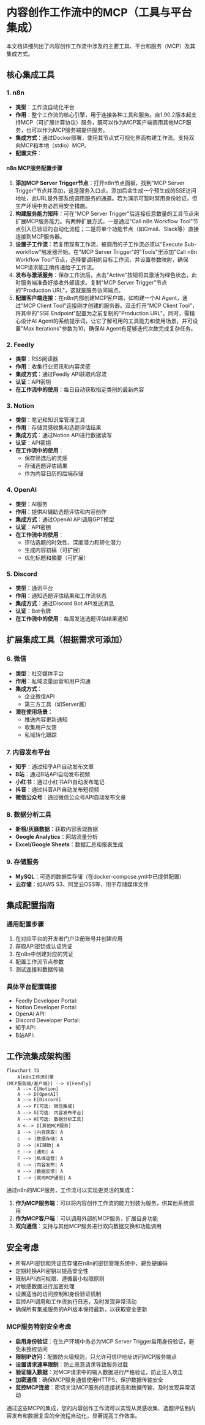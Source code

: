 # 内容创作工作流中的MCP（工具与平台集成）

本文档详细列出了内容创作工作流中涉及的主要工具、平台和服务（MCP）及其集成方式。

## 核心集成工具

### 1. n8n
- **类型**：工作流自动化平台
- **作用**：整个工作流的核心引擎，用于连接各种工具和服务。自1.90.2版本起支持MCP（可扩展计算协议）服务，既可以作为MCP客户端调用其他MCP服务，也可以作为MCP服务端提供服务。
- **集成方式**：通过Docker部署，使用其节点式可视化界面构建工作流。支持双向MCP和本地（stdio）MCP。
- **配置文件**：<mcfile name="docker-compose.yml" path="d:\lifespace\lifebook\LB6\docker-compose.yml"></mcfile>

#### n8n MCP服务配置步骤
1. **添加MCP Server Trigger节点**：打开n8n节点面板，找到"MCP Server Trigger"节点并添加，这是服务入口点。添加后会生成一个预生成的SSE访问地址，此URL是外部系统调用服务的通道。若为演示可暂时禁用身份验证，但生产环境中务必启用安全措施。
2. **构建服务能力矩阵**：可在"MCP Server Trigger"后连接任意数量的工具节点来扩展MCP服务能力。有两种扩展方式，一是通过"Call n8n Workflow Tool"节点引入已验证的自动化流程；二是将单个功能节点（如Gmail、Slack等）直接连接到MCP服务器。
3. **设置子工作流**：若复用现有工作流，被调用的子工作流必须以"Execute Sub-workflow"触发器开始。在"MCP Server Trigger"的"Tools"里添加"Call n8n Workflow Tool"节点，选择要调用的目标工作流，并设置参数映射，确保MCP请求能正确传递给子工作流。
4. **发布与激活服务**：保存工作流后，点击"Active"按钮将其激活为绿色状态，此时服务端准备好接收外部请求。复制"MCP Server Trigger"节点的"Production URL"，这就是服务访问端点。
5. **配置客户端连接**：在n8n内部创建MCP客户端，如构建一个AI Agent，通过"MCP Client Tool"连接刚才创建的服务器。双击打开"MCP Client Tool"，将其中的"SSE Endpoint"配置为之前复制的"Production URL"。同时，需精心设计AI Agent的系统提示词，让它了解可用的工具能力和使用场景，并可设置"Max Iterations"参数为10，确保AI Agent有足够迭代次数完成复杂任务。

### 2. Feedly
- **类型**：RSS阅读器
- **作用**：收集行业资讯和内容灵感
- **集成方式**：通过Feedly API获取内容流
- **认证**：API密钥
- **在工作流中的使用**：每日自动获取指定类别的最新内容

### 3. Notion
- **类型**：笔记和知识库管理工具
- **作用**：存储灵感收集和选题评估结果
- **集成方式**：通过Notion API进行数据读写
- **认证**：API密钥
- **在工作流中的使用**：
  - 保存筛选后的灵感
  - 存储选题评估结果
  - 作为内容日历的后端存储

### 4. OpenAI
- **类型**：AI服务
- **作用**：提供AI辅助选题评估和内容创作
- **集成方式**：通过OpenAI API调用GPT模型
- **认证**：API密钥
- **在工作流中的使用**：
  - 评估选题的时效性、深度潜力和转化潜力
  - 生成内容初稿（可扩展）
  - 优化标题和摘要（可扩展）

### 5. Discord
- **类型**：通讯平台
- **作用**：通知选题评估结果和工作流状态
- **集成方式**：通过Discord Bot API发送消息
- **认证**：Bot令牌
- **在工作流中的使用**：每周发送选题评估结果通知

## 扩展集成工具（根据需求可添加）

### 6. 微信
- **类型**：社交媒体平台
- **作用**：私域流量运营和用户沟通
- **集成方式**：
  - 企业微信API
  - 第三方工具（如Server酱）
- **潜在使用场景**：
  - 推送内容更新通知
  - 收集用户反馈
  - 私域转化跟踪

### 7. 内容发布平台
- **知乎**：通过知乎API自动发布文章
- **B站**：通过B站API自动发布视频
- **小红书**：通过小红书API自动发布笔记
- **抖音**：通过抖音API自动发布短视频
- **微信公众号**：通过微信公众号API自动发布文章

### 8. 数据分析工具
- **新榜/灰豚数据**：获取内容表现数据
- **Google Analytics**：网站流量分析
- **Excel/Google Sheets**：数据汇总和报表生成

### 9. 存储服务
- **MySQL**：可选的数据库存储（在docker-compose.yml中已提供配置）
- **云存储**：如AWS S3、阿里云OSS等，用于存储媒体文件

## 集成配置指南

### 通用配置步骤
1. 在对应平台的开发者门户注册账号并创建应用
2. 获取API密钥或认证凭证
3. 在n8n中创建对应的凭证
4. 配置工作流节点参数
5. 测试连接和数据传输

### 具体平台配置链接
- Feedly Developer Portal: <mcurl name="Feedly开发者门户" url="https://developer.feedly.com/"></mcurl>
- Notion Developer Portal: <mcurl name="Notion开发者门户" url="https://developers.notion.com/"></mcurl>
- OpenAI API: <mcurl name="OpenAI API" url="https://platform.openai.com/"></mcurl>
- Discord Developer Portal: <mcurl name="Discord开发者门户" url="https://discord.com/developers/"></mcurl>
- 知乎API: <mcurl name="知乎API" url="https://open.zhihu.com/"></mcurl>
- B站API: <mcurl name="B站API" url="https://open.bilibili.com/"></mcurl>

## 工作流集成架构图
```mermaid
flowchart TD
    A[n8n工作流引擎
(MCP服务端/客户端)] --> B[Feedly]
    A --> C[Notion]
    A --> D[OpenAI]
    A --> E[Discord]
    A --> F[可选: 微信集成]
    A --> G[可选: 内容发布平台]
    A --> H[可选: 数据分析工具]
    A <--> I[其他MCP服务]
    B --> |内容获取| A
    C --> |数据存储| A
    D --> |AI辅助| A
    E --> |通知| A
    F --> |私域运营| A
    G --> |内容发布| A
    H --> |数据反馈| A
    I --> |双向MCP通信| A
```

通过n8n的MCP服务，工作流可以实现更灵活的集成：
1. **作为MCP服务端**：可以将内容创作工作流的能力封装为服务，供其他系统调用
2. **作为MCP客户端**：可以调用外部的MCP服务，扩展自身功能
3. **双向通信**：支持与其他MCP服务进行双向数据交换和功能调用

## 安全考虑
- 所有API密钥和凭证应存储在n8n的密钥管理系统中，避免硬编码
- 定期轮换API密钥以提高安全性
- 限制API访问权限，遵循最小权限原则
- 对敏感数据进行加密处理
- 设置适当的访问控制和身份验证机制
- 监控API调用和工作流执行日志，及时发现异常活动
- 确保所有集成服务的API版本保持最新，以获取安全更新

### MCP服务特别安全考虑
- **启用身份验证**：在生产环境中务必为MCP Server Trigger启用身份验证，避免未授权访问
- **限制IP访问**：配置防火墙规则，只允许可信IP地址访问MCP服务端点
- **设置请求速率限制**：防止恶意请求导致服务过载
- **验证输入数据**：对MCP请求中的输入数据进行严格验证，防止注入攻击
- **加密通信**：确保MCP服务通信使用HTTPS，保护数据传输安全
- **监控MCP连接**：密切关注MCP服务的连接状态和数据传输，及时发现异常活动

通过这些MCP的集成，您的内容创作工作流可以实现从灵感收集、选题评估到内容发布和数据复盘的全流程自动化，显著提高工作效率。